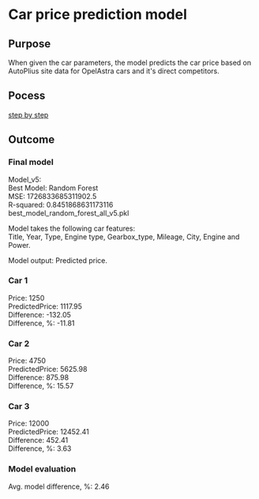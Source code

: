 # Car price prediction model

## Purpose

When given the car parameters, the model predicts the car price based on AutoPlius site data for OpelAstra cars and it's direct competitors.

## Pocess

[step by step](https://docs.google.com/spreadsheets/d/1YO4mmn-raGmYBzZeasGXwMAk03m2vs_TX9yg0nIk85g/edit?usp=sharing)

## Outcome

### Final model
Model_v5: \
Best Model: Random Forest \
MSE: 1726833685311902.5 \
R-squared: 0.8451868631173116 \
best_model_random_forest_all_v5.pkl

Model takes the following car features: \
Title, Year, Type, Engine type, Gearbox_type, Mileage, City, Engine and Power.

Model output: Predicted price.

### Car 1

Price: 1250 \
PredictedPrice: 1117.95 \
Difference: -132.05 \
Difference, %: -11.81 

### Car 2

Price: 4750 \
PredictedPrice: 5625.98 \
Difference: 875.98 \
Difference, %: 15.57 

### Car 3

Price: 12000 \
PredictedPrice: 12452.41 \
Difference: 452.41 \
Difference, %: 3.63

### Model evaluation		     	    
Avg. model difference, %: 2.46